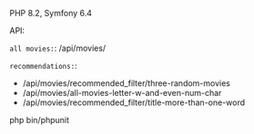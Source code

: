 PHP 8.2, Symfony 6.4

API:

`all movies:`: /api/movies/

`recommendations:`: 
   
- /api/movies/recommended_filter/three-random-movies
- /api/movies/all-movies-letter-w-and-even-num-char
- /api/movies/recommended_filter/title-more-than-one-word


php bin/phpunit
